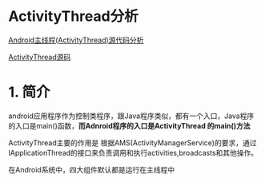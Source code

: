 # ActivityThread分析
[Android主线程(ActivityThread)源代码分析](https://blog.csdn.net/shifuhetudi/article/details/52089562)

[ActivityThread源码](https://android.googlesource.com/platform/frameworks/base/+/master/core/java/android/app)

# 1. 简介

android应用程序作为控制类程序，跟Java程序类似，都有一个入口，Java程序的入口是main()函数，**而Adnroid程序的入口是ActivityThread 的main()方法**

ActivityThread主要的作用是 根据AMS(ActivityManagerService)的要求，通过IApplicationThread的接口来负责调用和执行activities,broadcasts和其他操作。

在Android系统中，四大组件默认都是运行在主线程中